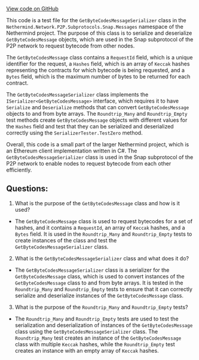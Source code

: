 [View code on GitHub](https://github.com/nethermindeth/nethermind/Nethermind.Network.Test/P2P/Subprotocols/Snap/Messages/GetByteCodesMessageSerializerTests.cs)

This code is a test file for the `GetByteCodesMessageSerializer` class in the `Nethermind.Network.P2P.Subprotocols.Snap.Messages` namespace of the Nethermind project. The purpose of this class is to serialize and deserialize `GetByteCodesMessage` objects, which are used in the Snap subprotocol of the P2P network to request bytecode from other nodes. 

The `GetByteCodesMessage` class contains a `RequestId` field, which is a unique identifier for the request, a `Hashes` field, which is an array of `Keccak` hashes representing the contracts for which bytecode is being requested, and a `Bytes` field, which is the maximum number of bytes to be returned for each contract. 

The `GetByteCodesMessageSerializer` class implements the `ISerializer<GetByteCodesMessage>` interface, which requires it to have `Serialize` and `Deserialize` methods that can convert `GetByteCodesMessage` objects to and from byte arrays. The `Roundtrip_Many` and `Roundtrip_Empty` test methods create `GetByteCodesMessage` objects with different values for the `Hashes` field and test that they can be serialized and deserialized correctly using the `SerializerTester.TestZero` method. 

Overall, this code is a small part of the larger Nethermind project, which is an Ethereum client implementation written in C#. The `GetByteCodesMessageSerializer` class is used in the Snap subprotocol of the P2P network to enable nodes to request bytecode from each other efficiently.
## Questions: 
 1. What is the purpose of the `GetByteCodesMessage` class and how is it used?
- The `GetByteCodesMessage` class is used to request bytecodes for a set of hashes, and it contains a `RequestId`, an array of `Keccak` hashes, and a `Bytes` field. It is used in the `Roundtrip_Many` and `Roundtrip_Empty` tests to create instances of the class and test the `GetByteCodesMessageSerializer` class.

2. What is the `GetByteCodesMessageSerializer` class and what does it do?
- The `GetByteCodesMessageSerializer` class is a serializer for the `GetByteCodesMessage` class, which is used to convert instances of the `GetByteCodesMessage` class to and from byte arrays. It is tested in the `Roundtrip_Many` and `Roundtrip_Empty` tests to ensure that it can correctly serialize and deserialize instances of the `GetByteCodesMessage` class.

3. What is the purpose of the `Roundtrip_Many` and `Roundtrip_Empty` tests?
- The `Roundtrip_Many` and `Roundtrip_Empty` tests are used to test the serialization and deserialization of instances of the `GetByteCodesMessage` class using the `GetByteCodesMessageSerializer` class. The `Roundtrip_Many` test creates an instance of the `GetByteCodesMessage` class with multiple `Keccak` hashes, while the `Roundtrip_Empty` test creates an instance with an empty array of `Keccak` hashes.